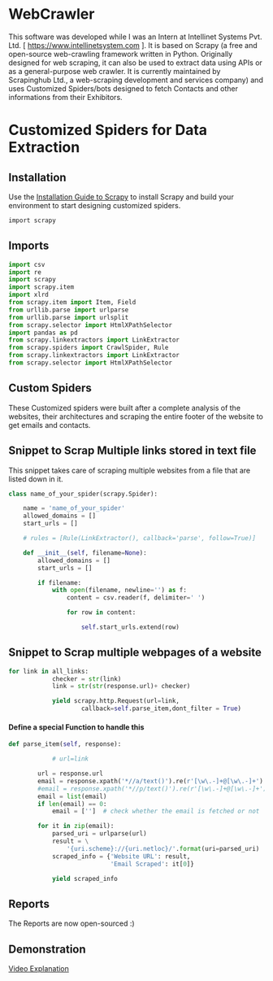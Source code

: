# WebCrawler

This software was developed while I was an Intern at Intellinet Systems Pvt. Ltd. [ https://www.intellinetsystem.com ].
It is based on Scrapy (a free and open-source web-crawling framework written in Python. Originally designed for web scraping, it can also be used to extract data using APIs or as a general-purpose web crawler. It is currently maintained by Scrapinghub Ltd., a web-scraping development and services company) and uses Customized Spiders/bots designed to fetch Contacts and other informations from their Exhibitors.

# Customized Spiders for Data Extraction



## Installation

Use the [Installation Guide to Scrapy](http://doc.scrapy.org/en/latest/intro/install.html) to install Scrapy and build your environment to start designing customized spiders.

```bash
import scrapy
```

## Imports

```python
import csv
import re
import scrapy
import scrapy.item
import xlrd
from scrapy.item import Item, Field
from urllib.parse import urlparse
from urllib.parse import urlsplit
from scrapy.selector import HtmlXPathSelector
import pandas as pd
from scrapy.linkextractors import LinkExtractor
from scrapy.spiders import CrawlSpider, Rule
from scrapy.linkextractors import LinkExtractor
from scrapy.selector import HtmlXPathSelector

```

## Custom Spiders
These Customized spiders were built after a complete analysis of the websites, their architectures and scraping the entire footer of the website to get emails and contacts.

## Snippet to Scrap Multiple links stored in text file

This snippet takes care of scraping multiple websites from a file that are listed down in it.

```python
class name_of_your_spider(scrapy.Spider):

    name = 'name_of_your_spider'
    allowed_domains = []
    start_urls = []

    # rules = [Rule(LinkExtractor(), callback='parse', follow=True)]

    def __init__(self, filename=None):
        allowed_domains = []
        start_urls = []

        if filename:
            with open(filename, newline='') as f:
                content = csv.reader(f, delimiter=' ')

                for row in content:

                    self.start_urls.extend(row)

```


## Snippet to Scrap multiple webpages of a website

```python
for link in all_links:
            checker = str(link)
            link = str(str(response.url)+ checker)   

            yield scrapy.http.Request(url=link,
                    callback=self.parse_item,dont_filter = True)
```

#### Define a special Function to handle this


```python
def parse_item(self, response):

            # url=link

        url = response.url
        email = response.xpath('*//a/text()').re(r'[\w\.-]+@[\w\.-]+')
        #email = response.xpath('*//p/text()').re(r'[\w\.-]+@[\w\.-]+')
        email = list(email)
        if len(email) == 0:
            email = ['']  # check whether the email is fetched or not

        for it in zip(email):
            parsed_uri = urlparse(url)
            result = \
                '{uri.scheme}://{uri.netloc}/'.format(uri=parsed_uri)
            scraped_info = {'Website URL': result,
                            'Email Scraped': it[0]}

            yield scraped_info

```

## Reports 

The Reports are now open-sourced :)

## Demonstration
[Video Explanation](https://www.youtube.com/watch?v=TYzriTq9hZc&t=119s)
